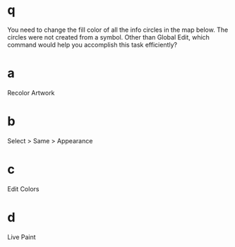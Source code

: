 # q
You need to change the fill color of all the info circles in the map below. The circles were not created from a symbol. Other than Global Edit, which command would help you accomplish this task efficiently?
# a
Recolor Artwork
# b
Select > Same > Appearance
# c
Edit Colors
# d
Live Paint